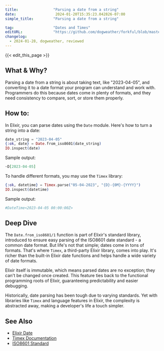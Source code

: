 ```yaml
---
title:                "Parsing a date from a string"
date:                  2024-01-20T15:35:23.042826-07:00
simple_title:         "Parsing a date from a string"

tag:                  "Dates and Times"
editURL:              "https://github.com/dogweather/forkful/blob/master/content/en/elixir/parsing-a-date-from-a-string.md"
changelog:
  - 2024-01-28, dogweather, reviewed
---
```


{{< edit_this_page >}}

## What & Why?

Parsing a date from a string is about taking text, like "2023-04-05", and converting it to a date format your program can understand and work with. Programmers do this because dates come in plenty of formats, and they need consistency to compare, sort, or store them properly.

## How to:

In Elixir, you can parse dates using the `Date` module. Here's how to turn a string into a date:

```elixir
date_string = "2023-04-05"
{:ok, date} = Date.from_iso8601(date_string)
IO.inspect(date)
```

Sample output:

```elixir
~D[2023-04-05]
```

To handle different formats, you may use the `Timex` library:

```elixir
{:ok, datetime} = Timex.parse("05-04-2023", "{D}-{0M}-{YYYY}")
IO.inspect(datetime)
```

Sample output:

```elixir
#DateTime<2023-04-05 00:00:00Z>
```

## Deep Dive

The `Date.from_iso8601/1` function is part of Elixir's standard library, introduced to ensure easy parsing of the ISO8601 date standard - a common date format. But life's not that simple; dates come in tons of formats. That's where `Timex`, a third-party Elixir library, comes into play. It's richer than the built-in Elixir date functions and helps handle a wide variety of date formats.

Elixir itself is immutable, which means parsed dates are no exception; they can't be changed once created. This feature ties back to the functional programming roots of Elixir, guaranteeing predictability and easier debugging.

Historically, date parsing has been tough due to varying standards. Yet with libraries like `Timex` and language features in Elixir, the complexity is abstracted away, making a developer's life a touch simpler.

## See Also

- [Elixir Date](https://hexdocs.pm/elixir/Date.html)
- [Timex Documentation](https://hexdocs.pm/timex/Timex.html)
- [ISO8601 Standard](https://www.iso.org/iso-8601-date-and-time-format.html)
